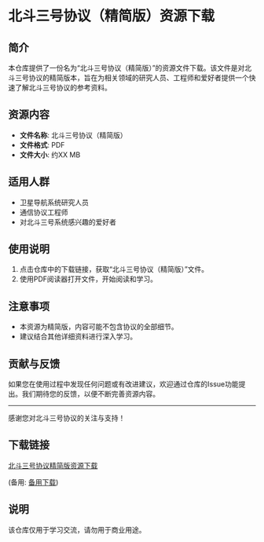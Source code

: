 # 北斗三号协议（精简版）资源下载

## 简介
本仓库提供了一份名为“北斗三号协议（精简版）”的资源文件下载。该文件是对北斗三号协议的精简版本，旨在为相关领域的研究人员、工程师和爱好者提供一个快速了解北斗三号协议的参考资料。

## 资源内容
- **文件名称**: 北斗三号协议（精简版）
- **文件格式**: PDF
- **文件大小**: 约XX MB

## 适用人群
- 卫星导航系统研究人员
- 通信协议工程师
- 对北斗三号系统感兴趣的爱好者

## 使用说明
1. 点击仓库中的下载链接，获取“北斗三号协议（精简版）”文件。
2. 使用PDF阅读器打开文件，开始阅读和学习。

## 注意事项
- 本资源为精简版，内容可能不包含协议的全部细节。
- 建议结合其他详细资料进行深入学习。

## 贡献与反馈
如果您在使用过程中发现任何问题或有改进建议，欢迎通过仓库的Issue功能提出。我们期待您的反馈，以便不断完善资源内容。

---

感谢您对北斗三号协议的关注与支持！

## 下载链接
[北斗三号协议精简版资源下载](https://pan.quark.cn/s/e444eaf2ca6a) 

(备用: [备用下载](https://pan.baidu.com/s/1MAKQB2PDiCkzGUzG4zhXVQ?pwd=1234))

## 说明

该仓库仅用于学习交流，请勿用于商业用途。

